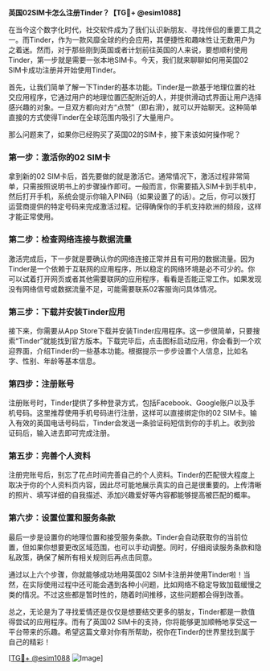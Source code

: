 **英国02SIM卡怎么注册Tinder？【TG💪+ @esim1088】**

在当今这个数字化时代，社交软件成为了我们认识新朋友、寻找伴侣的重要工具之一。而Tinder，作为一款风靡全球的约会应用，其便捷性和趣味性让无数用户为之着迷。然而，对于那些刚到英国或者计划前往英国的人来说，要想顺利使用Tinder，第一步就是需要一张本地SIM卡。今天，我们就来聊聊如何用英国02 SIM卡成功注册并开始使用Tinder。

首先，让我们简单了解一下Tinder的基本功能。Tinder是一款基于地理位置的社交应用程序，它通过用户的地理位置匹配附近的人，并提供滑动式界面让用户选择感兴趣的对象。一旦双方都向对方“点赞”（即右滑），就可以开始聊天。这种简单直接的方式使得Tinder在全球范围内吸引了大量用户。

那么问题来了，如果你已经购买了英国02的SIM卡，接下来该如何操作呢？

### 第一步：激活你的02 SIM卡

拿到新的02 SIM卡后，首先要做的就是激活它。通常情况下，激活过程非常简单，只需按照说明书上的步骤操作即可。一般而言，你需要插入SIM卡到手机中，然后打开手机，系统会提示你输入PIN码（如果设置了的话）。之后，你可以拨打运营商提供的特定号码来完成激活过程。记得确保你的手机支持欧洲的频段，这样才能正常使用。

### 第二步：检查网络连接与数据流量

激活完成后，下一步就是要确认你的网络连接正常并且有可用的数据流量。因为Tinder是一个依赖于互联网的应用程序，所以稳定的网络环境是必不可少的。你可以试着打开网页或者其他需要联网的应用程序，看看是否能正常工作。如果发现没有网络信号或数据流量不足，可能需要联系02客服询问具体情况。

### 第三步：下载并安装Tinder应用

接下来，你需要从App Store下载并安装Tinder应用程序。这一步很简单，只要搜索“Tinder”就能找到官方版本。下载完毕后，点击图标启动应用，你会看到一个欢迎界面，介绍Tinder的一些基本功能。根据提示一步步设置个人信息，比如名字、性别、年龄等基本信息。

### 第四步：注册账号

注册账号时，Tinder提供了多种登录方式，包括Facebook、Google账户以及手机号码。这里推荐使用手机号码进行注册，这样可以直接绑定你的02 SIM卡。输入有效的英国电话号码后，Tinder会发送一条验证码短信到你的手机上。收到验证码后，输入进去即可完成注册。

### 第五步：完善个人资料

注册完账号后，别忘了花点时间完善自己的个人资料。Tinder的匹配很大程度上取决于你的个人资料页内容，因此尽可能地展示真实的自己是很重要的。上传清晰的照片、填写详细的自我描述、添加兴趣爱好等内容都能够提高被匹配的概率。

### 第六步：设置位置和服务条款

最后一步是设置你的地理位置和接受服务条款。Tinder会自动获取你的当前位置，但如果你想要更改区域范围，也可以手动调整。同时，仔细阅读服务条款和隐私政策，确保了解所有相关规则后再点击同意。

通过以上六个步骤，你就能够成功地用英国02 SIM卡注册并使用Tinder啦！当然，在实际使用过程中还可能会遇到各种小问题，比如网络不稳定导致加载缓慢之类的情况。不过这些都是暂时性的，随着时间推移，这些问题都会得到改善。

总之，无论是为了寻找爱情还是仅仅是想要结交更多的朋友，Tinder都是一款值得尝试的应用程序。而有了英国02 SIM卡的支持，你将能够更加顺畅地享受这一平台带来的乐趣。希望这篇文章对你有所帮助，祝你在Tinder的世界里找到属于自己的精彩！

[[TG💪+ @esim1088](https://t.me/s/esim1088) ![Image](https://i.postimg.cc/4NQfJmqS/Snipaste-2025-05-13-00-14-12.png)]